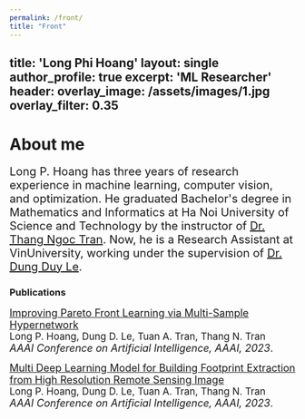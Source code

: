 ```yaml
---
permalink: /front/
title: "Front"
---
```


title: 'Long Phi Hoang'
layout: single
author_profile: true
excerpt: 'ML Researcher'
header:
  overlay_image: /assets/images/1.jpg
  overlay_filter: 0.35
---

# About me

<span style="font-size:20px;">Long P. Hoang has three years of research experience in machine learning, computer vision, and optimization. He graduated Bachelor's degree in Mathematics and Informatics at Ha Noi University of Science and Technology by the instructor of <a href="https://scholar.google.com/citations?user=65LF4RQAAAAJ&hl=vi"> Dr. Thang Ngoc Tran</a>. Now, he is a Research Assistant at VinUniversity, working under the supervision of <a href="https://andrew-dungle.github.io"> Dr. Dung Duy Le</a>. </span>


### Publications


<span style="font-size:18px;">[Improving Pareto Front Learning via Multi-Sample Hypernetwork](https://arxiv.org/abs/2212.01130)</span><br>
<span style="font-size:17px;"> Long P. Hoang, Dung D. Le, Tuan A. Tran, Thang N. Tran </span><br>
<span style="font-size:18px;"> _AAAI Conference on Artificial Intelligence, AAAI, 2023_.</span><br>
<!-- --- -->

<span style="font-size:18px;">[Multi Deep Learning Model for Building Footprint Extraction from High Resolution Remote Sensing Image](https://link.springer.com/chapter/10.1007/978-981-19-3394-3_29)</span><br>
<span style="font-size:17px;"> Long P. Hoang, Dung D. Le, Tuan A. Tran, Thang N. Tran </span><br>
<span style="font-size:18px;"> _AAAI Conference on Artificial Intelligence, AAAI, 2023_.</span><br>
<!-- --- -->